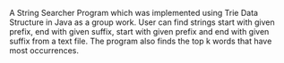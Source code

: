 A String Searcher Program which was implemented using Trie Data Structure in Java as a group work. User can find strings start with given prefix, end with given suffix, start with given prefix and end with given suffix from a text file. The program also finds the top k words that have most occurrences. 
